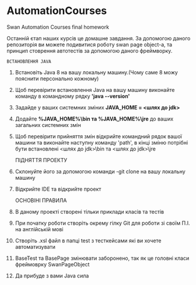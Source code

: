 # AutomationCourses

Swan Automation Courses final homework

Останній єтап наших курсів це домашне завдання. За допомогою даного репозиторія ви можете
подивитися роботу swan page object-a, та принцип стоврення автотестів за допомогою даного 
фреймворку. 
    
    ВСТАНОВЛЕННЯ JAVA
 
1. Встановіть Java 8 на вашу локальну машину.(Чому саме 8 можу пояснити персонально кожному)
2. Щоб перевірити встановлення Java на вашу машину виконайте команду в командному рядку **'java --version'**
3. Задайде у ваших системних зміних **JAVA_HOME = <шлях до jdk>**
4. Додайте **%JAVA_HOME%\bin та %JAVA_HOME%\jre** до ваших загальних системних змін
5. Щоб перевірити прийняття змін відкрийте командний рядок вашої машини та виконайте наступну
команду 'path', в кінці зміню потрібні бути встановлені <шлях до jdk>\bin та <шлях до jdk>\jre


    ПІДНЯТТЯ ПРОЕКТУ
    
1. Склонуйте його за допомогою команди -git clone на вашу локальну машину 
2. Відкрийте IDE та відкрийте проект



    ОСНОВІНІ ПРАВИЛА
1. В даному проекті створені тільки приклади класів та тестів 
2. При початку роботи створіть окрему гілку Git для роботи зі своїм П.І. на англійській 
мові
3. Створіть .xsl файл в папці test з тесткейсами які ви хочете автоматизувати
4. BaseTest та BasePage змінювати заборонено, так як це головні класи фреймоврку SwanPageObject
5. Да прибуде з вами Java сила